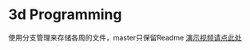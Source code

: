 # 3d Programming
使用分支管理来存储各周的文件，master只保留Readme
[演示视频请点此处](https://www.bilibili.com/video/av22200145/)